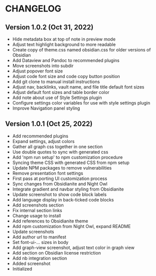 # CHANGELOG

## Version 1.0.2 (Oct 31, 2022)

* Hide metadata box at top of note in preview mode
* Adjust text highlight background to more readable
* Create copy of theme.css named obsidian.css for older versions of Obsidian
* Add Dataview and Pandoc to recommended plugins
* Move screenshots into subdir
* Adjust popover font size
* Adjust code font size and code copy button position
* Add git clone to manual install instructions
* Adjust nav, backlinks, vault name, and file title default font sizes
* Adjust default font sizes and table border color
* Add note about use of Style Settings plugin
* Configure settings color variables for use with style settings plugin
* Improve Navigation panel styling

## Version 1.0.1 (Oct 25, 2022)

* Add recommended plugins
* Expand settings, adjust colors
* Gather all graph css together in one section
* Use double quotes to sync with generated css
* Add 'npm run setup' to npm customization procedure
* Syncing theme CSS with generated CSS from npm setup
* Update NPM packages to remove vulnerabilities
* Remove presentation font settings
* First pass at porting UI customization process
* Sync changes from Obsidianite and Night Owl
* Integrate gradient and navbar styling from Obsidianite
* Update screenshot to show code block labels
* Add language display in back-ticked code blocks
* Add screenshots section
* Fix internal section links
* Change usage to install
* Add references to Obsidianite theme
* Add npm customization from Night Owl, expand README
* Update screenshots
* Add author url to manifest
* Set font-ui-... sizes in body
* Add graph-view screenshot, adjust text color in graph view
* Add section on Obsidian license restriction
* Add nb integration section
* Added screenshot
* Initialized
